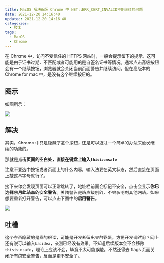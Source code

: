 ```yaml
---
title: MacOS 解决新版 Chrome 中 NET::ERR_CERT_INVALID不能继续的问题
date: 2021-12-20 14:16:40
updated: 2021-12-20 14:16:40
categories:
  - 技术
tags:
  - MacOS
  - Chrome
---
```


在 Chrome 中，访问不受信任的 HTTPS 网站时，一般会提示如下的提示。这可能是由于证书过期、不匹配或者可能用的是自签名证书等情况。通常点击高级按钮会有一个继续按钮，浏览器就会关闭当前页面警告并继续访问。但在高版本的 Chrome for mac 中，是没有这个继续按钮的。

<!--more-->

## 图示

如图所示：

![](https://img.iszy.xyz/1639981594486.png)

## 解决

其实，Chrome 中只是隐藏了这个按钮，还是可以通过一个简单的办法来触发继续的功能的。

那就是**点击页面的空白处，直接在键盘上输入`thisisunsafe`**

注意不要选中按钮或者页面上的什么内容，输入法要在英文状态，然后直接在页面上敲这串字母就行了。

接下来你会发现页面可以正常跳转了，地址栏前面会标记不安全，点击会显示**你已选择禁用此站点的安全警告**。关闭警告是站点级别的，不会影响到其他网站。如果想要重新打开警告，可以点击下图中的**启用警告**。

![](https://img.iszy.xyz/1639982038571.png)

## 吐槽

这个东西隐藏的是真的很深，可能是开发者留出来的彩蛋，方便开发调试用？网上还有说可以输入`badidea`，亲测已经没有效果。不知道后续版本会不会移除`thisisunsafe`，理论上应该不会，毕竟不太可能误触。不然还得去 flags 页面关闭所有的安全警告，反而是更不安全了。
